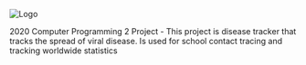 ![Logo](https://github.com/ethanbowles03/2020CP2Project/blob/main/Project1Template.png?raw=true)

2020 Computer Programming 2 Project - This project is disease tracker that tracks the spread of viral disease. Is used for school contact tracing and tracking worldwide statistics

